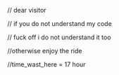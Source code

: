// dear visitor 


// if you do not understand my code 


// fuck off i do not understand it too 


//otherwise enjoy the ride

//time_wast_here = 17 hour
